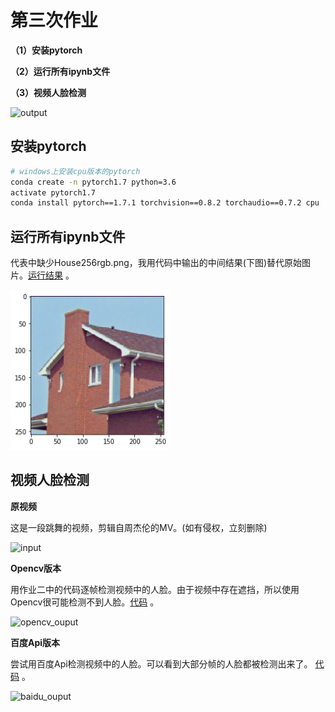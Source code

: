 # 第三次作业

**（1）安装pytorch**

**（2）运行所有ipynb文件**

**（3）视频人脸检测**

![output](./source/output.gif)

## 安装pytorch
```sh
# windows上安装cpu版本的pytorch
conda create -n pytorch1.7 python=3.6
activate pytorch1.7
conda install pytorch==1.7.1 torchvision==0.8.2 torchaudio==0.7.2 cpu
```

## 运行所有ipynb文件 
代表中缺少House256rgb.png，我用代码中输出的中间结果(下图)替代原始图片。[运行结果](./ipynb) 。

![House256rgb](./ipynb/Picture/House256rgb.png)


## 视频人脸检测
**原视频**

这是一段跳舞的视频，剪辑自周杰伦的MV。(如有侵权，立刻删除)

![input](./source/input.gif)

**Opencv版本**

用作业二中的代码逐帧检测视频中的人脸。由于视频中存在遮挡，所以使用Opencv很可能检测不到人脸。[代码](./code/face_detection_opencv.py) 。 

![opencv_ouput](./source/opencv_output.gif)

**百度Api版本**

尝试用百度Api检测视频中的人脸。可以看到大部分帧的人脸都被检测出来了。 [代码](./code/face_detection_baiduapi.py) 。

![baidu_ouput](./source/baidu_output.gif)